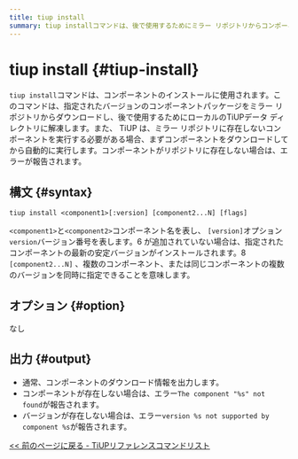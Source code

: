 ```yaml
---
title: tiup install
summary: tiup installコマンドは、後で使用するためにミラー リポジトリからコンポーネントパッケージをダウンロードして解凍するために使用されます。コンポーネントがリポジトリに存在しない場合は、ダウンロードを試行して自動的に実行します。構文は「tiup install <component1>[:version] [component2...N] [flags]」です。オプションはなく、コンポーネントまたはバージョンが存在しない場合は、出力にダウンロード情報またはエラー メッセージが含まれます。
---
```


# tiup install {#tiup-install}

`tiup install`コマンドは、コンポーネントのインストールに使用されます。このコマンドは、指定されたバージョンのコンポーネントパッケージをミラー リポジトリからダウンロードし、後で使用するためにローカルのTiUPデータ ディレクトリに解凍します。また、 TiUP は、ミラー リポジトリに存在しないコンポーネントを実行する必要がある場合、まずコンポーネントをダウンロードしてから自動的に実行します。コンポーネントがリポジトリに存在しない場合は、エラーが報告されます。

## 構文 {#syntax}

```shell
tiup install <component1>[:version] [component2...N] [flags]
```

`<component1>`と`<component2>`コンポーネント名を表し、 `[version]`オプション`version`バージョン番号を表します。6 が追加されていない場合は、指定されたコンポーネントの最新の安定バージョンがインストールされます。8 `[component2...N]` 、複数のコンポーネント、または同じコンポーネントの複数のバージョンを同時に指定できることを意味します。

## オプション {#option}

なし

## 出力 {#output}

-   通常、コンポーネントのダウンロード情報を出力します。
-   コンポーネントが存在しない場合は、エラー`The component "%s" not found`が報告されます。
-   バージョンが存在しない場合は、エラー`version %s not supported by component %s`が報告されます。

[&lt;&lt; 前のページに戻る - TiUPリファレンスコマンドリスト](/tiup/tiup-reference.md#command-list)
